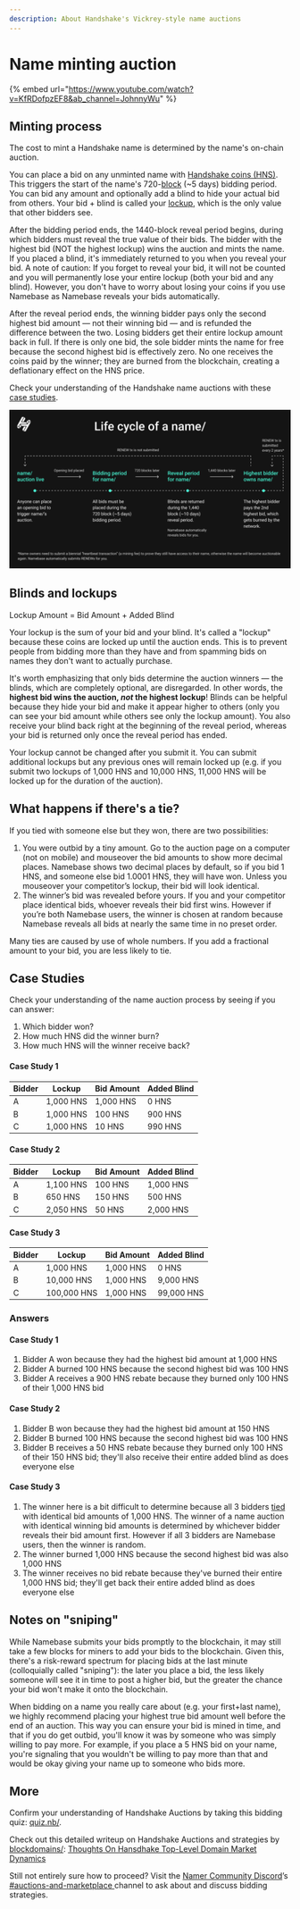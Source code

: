 ```yaml
---
description: About Handshake's Vickrey-style name auctions
---
```


# Name minting auction

{% embed url="https://www.youtube.com/watch?v=KfRDofpzEF8&ab_channel=JohnnyWu" %}

## Minting process

The cost to mint a Handshake name is determined by the name's on-chain auction.

You can place a bid on any unminted name with [Handshake coins (HNS)](handshake-coin.md). This triggers the start of the name's 720-[block](mining-hns.md#handshake-blocks) (\~5 days) bidding period. You can bid any amount and optionally add a blind to hide your actual bid from others. Your bid + blind is called your [lockup](handshake-auction.md#lockup), which is the only value that other bidders see. 

After the bidding period ends, the 1440-block reveal period begins, during which bidders must reveal the true value of their bids. The bidder with the highest bid (NOT the highest lockup) wins the auction and mints the name. If you placed a blind, it's immediately returned to you when you reveal your bid. A note of caution: If you forget to reveal your bid, it will not be counted and you will permanently lose your entire lockup (both your bid and any blind). However, you don't have to worry about losing your coins if you use Namebase as Namebase reveals your bids automatically.

After the reveal period ends, the winning bidder pays only the second highest bid amount — not their winning bid — and is refunded the difference between the two. Losing bidders get their entire lockup amount back in full. If there is only one bid, the sole bidder mints the name for free because the second highest bid is effectively zero. No one receives the coins paid by the winner; they are burned from the blockchain, creating a deflationary effect on the HNS price.

Check your understanding of the Handshake name auctions with these [case studies](handshake-auction.md#case-studies).

![](<../.gitbook/assets/Life cycle of a name.png>)

## Blinds and lockups

Lockup Amount = Bid Amount + Added Blind

Your lockup is the sum of your bid and your blind. It's called a "lockup" because these coins are locked up until the auction ends. This is to prevent people from bidding more than they have and from spamming bids on names they don't want to actually purchase.

It's worth emphasizing that only bids determine the auction winners — the blinds, which are completely optional, are disregarded. In other words, the **highest bid wins the auction, **_**not**_** the highest lockup**! Blinds can be helpful because they hide your bid and make it appear higher to others (only you can see your bid amount while others see only the lockup amount). You also receive your blind back right at the beginning of the reveal period, whereas your bid is returned only once the reveal period has ended.

Your lockup cannot be changed after you submit it. You can submit additional lockups but any previous ones will remain locked up (e.g. if you submit two lockups of 1,000 HNS and 10,000 HNS, 11,000 HNS will be locked up for the duration of the auction).

## What happens if there's a tie?

If you tied with someone else but they won, there are two possibilities:

1. You were outbid by a tiny amount. Go to the auction page on a computer (not on mobile) and mouseover the bid amounts to show more decimal places. Namebase shows two decimal places by default, so if you bid 1 HNS, and someone else bid 1.0001 HNS, they will have won. Unless you mouseover your competitor’s lockup, their bid will look identical.
2. The winner’s bid was revealed before yours. If you and your competitor place identical bids, whoever reveals their bid first wins. However if you’re both Namebase users, the winner is chosen at random because Namebase reveals all bids at nearly the same time in no preset order.

Many ties are caused by use of whole numbers. If you add a fractional amount to your bid, you are less likely to tie.

## Case Studies

Check your understanding of the name auction process by seeing if you can answer:&#x20;

1. Which bidder won?
2. How much HNS did the winner burn?
3. How much HNS will the winner receive back?

#### Case Study 1

| Bidder | Lockup    | Bid Amount | Added Blind |
| ------ | --------- | ---------- | ----------- |
| A      | 1,000 HNS | 1,000 HNS  | 0 HNS       |
| B      | 1,000 HNS | 100 HNS    | 900 HNS     |
| C      | 1,000 HNS | 10 HNS     | 990 HNS     |

#### Case Study 2

| Bidder | Lockup    | Bid Amount | Added Blind |
| ------ | --------- | ---------- | ----------- |
| A      | 1,100 HNS | 100 HNS    | 1,000 HNS   |
| B      | 650 HNS   | 150 HNS    | 500 HNS     |
| C      | 2,050 HNS | 50 HNS     | 2,000 HNS   |

#### Case Study 3

| Bidder | Lockup      | Bid Amount | Added Blind |
| ------ | ----------- | ---------- | ----------- |
| A      | 1,000 HNS   | 1,000 HNS  | 0 HNS       |
| B      | 10,000 HNS  | 1,000 HNS  | 9,000 HNS   |
| C      | 100,000 HNS | 1,000 HNS  | 99,000 HNS  |

### Answers

#### Case Study 1

1. Bidder A won because they had the highest bid amount at 1,000 HNS
2. Bidder A burned 100 HNS because the second highest bid was 100 HNS
3. Bidder A receives a 900 HNS rebate because they burned only 100 HNS of their 1,000 HNS bid

#### Case Study 2

1. Bidder B won because they had the highest bid amount at 150 HNS
2. Bidder B burned 100 HNS because the second highest bid was 100 HNS
3. Bidder B receives a 50 HNS rebate because they burned only 100 HNS of their 150 HNS bid; they'll also receive their entire added blind as does everyone else

#### Case Study 3

1. The winner here is a bit difficult to determine because all 3 bidders [tied](handshake-auction.md#what-happens-if-theres-a-tie) with identical bid amounts of 1,000 HNS. The winner of a name auction with identical winning bid amounts is determined by whichever bidder reveals their bid amount first. However if all 3 bidders are Namebase users, then the winner is random.
2. The winner burned 1,000 HNS because the second highest bid was also 1,000 HNS
3. The winner receives no bid rebate because they've burned their entire 1,000 HNS bid; they'll get back their entire added blind as does everyone else

## Notes on "sniping"

While Namebase submits your bids promptly to the blockchain, it may still take a few blocks for miners to add your bids to the blockchain. Given this, there's a risk-reward spectrum for placing bids at the last minute (colloquially called "sniping"): the later you place a bid, the less likely someone will see it in time to post a higher bid, but the greater the chance your bid won't make it onto the blockchain.&#x20;

When bidding on a name you really care about (e.g. your first+last name), we highly recommend placing your highest true bid amount well before the end of an auction. This way you can ensure your bid is mined in time, and that if you do get outbid, you'll know it was by someone who was simply willing to pay more. For example, if you place a 5 HNS bid on your name, you're signaling that you wouldn't be willing to pay more than that and would be okay giving your name up to someone who bids more.

## More

Confirm your understanding of Handshake Auctions by taking this bidding quiz: [quiz.nb/](http://quiz.nb.hns.to).

Check out this detailed writeup on Handshake Auctions and strategies by [blockdomains/](https://blockdomains.hns.to): [Thoughts On Hansdhake Top-Level Domain Market Dynamics](https://blockdomains.substack.com/p/thoughts-on-handshake-top-level-domain)

Still not entirely sure how to proceed? Visit the [Namer Community Discord](https://discord.gg/V3aTrkp)’s [#auctions-and-marketplace ](https://discord.gg/9v5QP6r)channel to ask about and discuss bidding strategies. 
